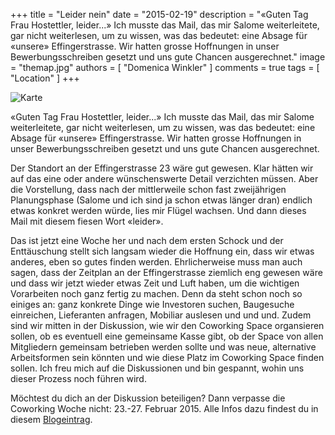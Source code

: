 +++
title = "Leider nein"
date = "2015-02-19"
description = "«Guten Tag Frau Hostettler, leider...» Ich musste das Mail, das mir Salome weiterleitete, gar nicht weiterlesen, um zu wissen, was das bedeutet: eine Absage für «unsere» Effingerstrasse. Wir hatten grosse Hoffnungen in unser Bewerbungsschreiben gesetzt und uns gute Chancen ausgerechnet."
image = "themap.jpg"
authors = [ "Domenica Winkler" ]
comments = true
tags = [ "Location" ]
+++

![Karte](themap.jpg)

<div class="lead">
«Guten Tag Frau Hostettler, leider...» Ich musste das Mail, das mir Salome weiterleitete, gar nicht weiterlesen, um zu wissen, was das bedeutet: eine Absage für «unsere» Effingerstrasse. Wir hatten grosse Hoffnungen in unser Bewerbungsschreiben gesetzt und uns gute Chancen ausgerechnet.
</div>

Der Standort an der Effingerstrasse 23 wäre gut gewesen. Klar hätten wir auf das eine oder andere wünschenswerte Detail verzichten müssen. Aber die Vorstellung, dass nach der mittlerweile schon fast zweijährigen Planungsphase (Salome und ich sind ja schon etwas länger dran) endlich etwas konkret werden würde, lies mir Flügel wachsen. Und dann dieses Mail mit diesem fiesen Wort «leider».

Das ist jetzt eine Woche her und nach dem ersten Schock und der Enttäuschung stellt sich langsam wieder die Hoffnung ein, dass wir etwas anderes, eben so gutes finden werden. Ehrlicherweise muss man auch sagen, dass der Zeitplan an der Effingerstrasse ziemlich eng gewesen wäre und dass wir jetzt wieder etwas Zeit und Luft haben, um die wichtigen Vorarbeiten noch ganz fertig zu machen. Denn da steht schon noch so einiges an: ganz konkrete Dinge wie Investoren suchen, Baugesuche einreichen, Lieferanten anfragen, Mobiliar auslesen und und und. Zudem sind wir mitten in der Diskussion, wie wir den Coworking Space organsieren sollen, ob es eventuell eine gemeinsame Kasse gibt, ob der Space von allen Mitgliedern gemeinsam betrieben werden sollte und was neue, alternative Arbeitsformen sein könnten und wie diese Platz im Coworking Space finden sollen. Ich freu mich auf die Diskussionen und bin gespannt, wohin uns dieser Prozess noch führen wird.

Möchtest du dich an der Diskussion beteiligen? Dann verpasse die Coworking Woche nicht: 23.-27. Februar 2015. Alle Infos dazu findest du in diesem [Blogeintrag](/blog/coworking-woche-plan/).